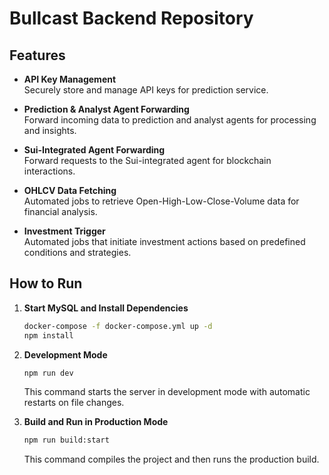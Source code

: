 # Bullcast Backend Repository

## Features

- **API Key Management**  
  Securely store and manage API keys for prediction service.

- **Prediction & Analyst Agent Forwarding**  
  Forward incoming data to prediction and analyst agents for processing and insights.

- **Sui-Integrated Agent Forwarding**  
  Forward requests to the Sui-integrated agent for blockchain interactions.

- **OHLCV Data Fetching**  
  Automated jobs to retrieve Open-High-Low-Close-Volume data for financial analysis.

- **Investment Trigger**  
  Automated jobs that initiate investment actions based on predefined conditions and strategies.

## How to Run

1. **Start MySQL and Install Dependencies**  
   ```bash
   docker-compose -f docker-compose.yml up -d
   npm install
   ```

2. **Development Mode**  
   ```bash
   npm run dev
   ```
   This command starts the server in development mode with automatic restarts on file changes.

3. **Build and Run in Production Mode**  
   ```bash
   npm run build:start
   ```
   This command compiles the project and then runs the production build.